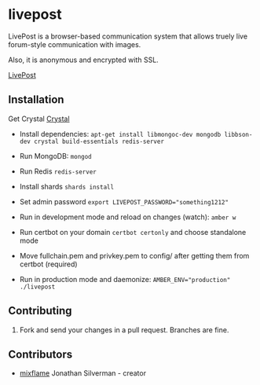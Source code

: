 # livepost

LivePost is a browser-based communication system that allows truely live forum-style communication with images.

Also, it is anonymous and encrypted with SSL.

[LivePost](https://livepost.mixflame.com)

## Installation

Get Crystal [Crystal](https://crystal-lang.org)

* Install dependencies: ```apt-get install libmongoc-dev mongodb libbson-dev crystal build-essentials redis-server```

* Run MongoDB: ```mongod```

* Run Redis ```redis-server```

* Install shards ```shards install```

* Set admin password ```export LIVEPOST_PASSWORD="something1212"```

* Run in development mode and reload on changes (watch): ```amber w```

* Run certbot on your domain ```certbot certonly``` and choose standalone mode

* Move fullchain.pem and privkey.pem to config/ after getting them from certbot (required)

* Run in production mode and daemonize: ```AMBER_ENV="production" ./livepost```

## Contributing

1. Fork and send your changes in a pull request. Branches are fine.

## Contributors

- [mixflame](https://github.com/mixflame) Jonathan Silverman - creator
